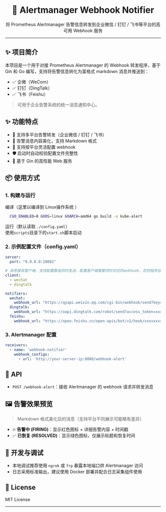 <h1 align="center">🔔 Alertmanager Webhook Notifier</h1>
<p align="center">将 Prometheus Alertmanager 告警信息转发到企业微信 / 钉钉 / 飞书等平台的高可用 Webhook 服务</p>

---

## ✨ 项目简介

本项目是一个用于对接 Prometheus Alertmanager 的 Webhook 转发程序，基于 Gin 和 Go 编写，支持将告警信息转化为富格式 markdown 消息并推送到：

- ✅ 企微（WeCom）
- ✅ 钉钉（DingTalk）
- ✅ 飞书（Feishu）

> 可用于企业告警系统的统一消息通知中心。


## ✨ 功能特点

- 📢 支持多平台告警转发（企业微信 / 钉钉 / 飞书）
- 🎨 告警消息内容美化，支持 Markdown 格式
- 🧩 支持按平台灵活配置 webhook
- 🛡️ 启动时自动校验配置文件完整性
- 🚀 基于 Gin 的高性能 Web 服务

## 📦 使用方式

### 1. 构建与运行

编译（这里以编译到 Linux操作系统 ）
```bash
  CGO_ENABLED=0 GOOS=linux GOARCH=amd64 go build -o kube-alert
```

运行（默认读取 `./config.yaml`）\
使用`scripts`目录下的`start.sh`脚本启动

### 2. 示例配置文件（config.yaml）

```yaml
server:
  port: "0.0.0.0:18082"

# 消息接收客户端，支持配置数组同时发送，配置客户端需要同时对应的webhook，否则程序会异常
client:
  - wechat
  - dingtalk

notifiers:
  wechat:
    webhook_url: "https://qyapi.weixin.qq.com/cgi-bin/webhook/send?key=xxxxxxxxxxxxxxxxxxxxxx"
  dingtalk:
    webhook_url: "https://oapi.dingtalk.com/robot/send?access_token=xxxxxxxxxxxxxxxxxxxxxxxxx"
  feishu:
    webhook_url: "https://open.feishu.cn/open-apis/bot/v2/hook/xxxxxxxxxxxxxxxxxxxxxxxxxxxxxx"

```

### 3. Alertmanager 配置

```yaml
receivers:
  - name: 'webhook-notifier'
    webhook_configs:
      - url: 'http://your-server-ip:8080/webhook-alert'
```

## 📜 API

- `POST /webhook-alert`：接收 Alertmanager 的 webhook 请求并转发消息

## 🖼️ 告警效果预览

> Markdown 格式美化后的消息（支持平台不同展示可能略有差异）

- 🔥 **告警中 (FIRING)**：显示红色图标 + 详细告警内容 + 时间戳
- ✅ **已恢复 (RESOLVED)**：显示绿色图标，仅展示标题和恢复时间

## 🧰 开发与调试

- 本地调试推荐使用 `ngrok` 或 `frp` 暴露本地端口供 Alertmanager 访问
- 日志采用标准输出，建议使用 Docker 部署并配合日志采集组件使用

## 📄 License

MIT License

---
